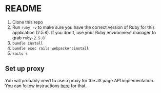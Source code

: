 # README

1. Clone this repo
2. Run `ruby -v` to make sure you have the correct version of Ruby for this application (2.5.8). If you don't, use your Ruby environment manager to grab `ruby-2.5.8`
3. `bundle install`
4. `bundle exec rails webpacker:install`
5. `rails s`

## Set up proxy

You will probably need to use a proxy for the JS page API implementation. You can follow instructions [here](http://github.com/srolandmarshall/cors-anywhere) for that.
